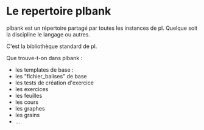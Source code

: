 # Le repertoire plbank

 plbank est un répertoire partagé par toutes les instances de pl. Quelque soit la discipline le langage ou autres.
 
 C'est la bibliothèque standard de pl.
 
 Que trouve-t-on dans plbank :

* les templates de base :
* les "fichier_balises" de base
* les tests de création d'exercice
* les exercices
* les feuilles
* les cours
* les graphes
* les grains
* ...

<!---
Author :
Validator : Jordan
-->